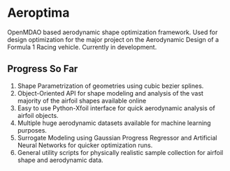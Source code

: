 # Aeroptima
OpenMDAO based aerodynamic shape optimization framework. Used for design optimization for the major project on the Aerodynamic Design of a Formula 1 Racing vehicle. Currently in development.

## Progress So Far
1. Shape Parametrization of geometries using cubic bezier splines.
2. Object-Oriented API for shape modeling and analysis of the vast majority of the airfoil shapes available online
3. Easy to use Python-Xfoil interface for quick aerodynamic analysis of airfoil objects.
4. Multiple huge aerodynamic datasets available for machine learning purposes.
5. Surrogate Modeling using Gaussian Progress Regressor and Artificial Neural Networks for quicker optimization runs.
6. General utility scripts for physically realistic sample collection for airfoil shape and aerodynamic data.
